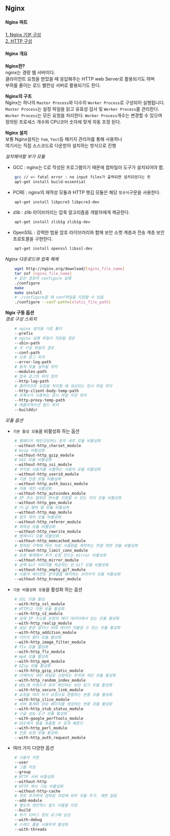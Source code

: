 ## Nginx

#### Nginx 파트

[1. Nginx 기본 구성](./Part2)  
[2. HTTP 구성](./Part3)  

#### Nginx 개요

**Nginx란?**  
nginx는 경량 웹 서버이다.  
클라이언트 요청을 받았을 때 응답해주는 HTTP web Server로 활용되기도 하며  
부하를 줄이는 로드 밸런싱 서버로 활용되기도 한다.

**Nginx의 구조**  
Nginx는 하나의 `Master Process`와 다수의 `Worker Process`로 구성되어 실행됩니다.  
`Master Process`는 설정 파일을 읽고 유효성 검사 및 `Worker Process`를 관리한다.  
`Worker Process`는 모든 요청을 처리한다. `Worker Process`개수는 변경할 수 있으며  
정의된 프로세스 개수와 CPU코어 숫자에 맞게 자동 조정 된다.

**Nginx 설치**  
보통 Nginx설치는 `Yum`, `Yast`등 패키지 관리자를 통해 사용하나  
여기서는 직접 소스코드로 다운받아 설치하는 방식으로 진행  

_설치해야할 부가 모듈_  
- GCC : nginx는 C로 작성된 프로그램이기 때문에 컴파일러 도구가 설치되어야 함.
```bash
    gcc // => fatal error : no input files가 출력되면 설치되었다는 뜻
    apt-get install build-essential
```
- PCRE : nginx의 재작성 모듈과 HTTP 햇김 모듈은 해당 `정규식`구문을 사용한다.
```bash
    apt-get install libpcre3 libpcre3-dev
```
- zlib : zlib 라이브러리는 압축 알고리즘을 개발자에게 제공한다.
```bash
    apt-get install zlib1g zlib1g-dev
```
- OpenSSL : 강력한 범용 암호 라이브러리와 함께 보안 소켓 계층과 전송 계층 보안 프로토콜을 구현한다.
```bash
    apt-get install openssl libssl-dev
```
_Nginx 다운로드와 압축 해제_  
```bash
    wget http://nginx.org/download/[nginx_file_name]
    tar zxf [nginx_file_name]
    # 같은 경로의 configure 실행
    ./configure
    make
    make install
    # ./configure할 때 conf파일을 지정할 수 있음
    ./configure --conf-path=[static_file_path]
```

**Ngix 구동 옵션**  
_경로 구성 스위치_  
```bash
    # nginx 설치될 기준 폴더
    --prefix
    # nginx 실행 파일이 저장될 경로
    --sbin-path
    # 주 구성 파일의 경로
    --conf-path
    # 오류 로그 위치
    --error-log-path
    # 동적 모듈 설치될 위치
    --modules-path
    # 접속 로그의 위치 정의
    --http-log-path
    # 클라이언트 요청을 처리할 때 생성되는 임시 파일 위치
    --http-client-body-temp-path
    # 프록시가 사용하는 임시 파일 저장 위치
    --http-proxy-temp-path
    # 애플리케이션 빌드 위치
    --builddir
```
_모듈 옵션_
- `기본 활성 모듈`을 비활성화 하는 옵션
```bash
    # 웹페이지 재인코딩하는 문자 세트 모듈 비활성화
    --without-http_charset_module
    # Gzip 비활성화
    --without-http_gzip_module
    # SSI 모듈 비활성화
    --without-http_ssi_module
    # 쿠키로 사용자를 식별하는 사용자 모듈 비활성화
    --without-http_userid_module
    # 기본 인증 모듈 비활성화
    --without-http_auth_basic_module
    # 자동 색인 비활성화
    --without-http_autoindex_module
    # IP 주소 범위로 변수를 지정할 수 있는 지리 모듈 비활성화
    --without-http_geo_module
    # 키-값 형태 맵 모듈 비활성화
    --without-http_map_module
    # 참조 제어 모듈 비활성화
    --without-http_referer_module
    # 재작성 모듈 비활성화
    --without-http_rewrite_module
    # 멤캐시디 모듈 비활성화
    --without-http_memcached_module
    # 정의된 구역에 따라 자원 사용량을 제약하는 연결 제한 모듈 비활성화
    --without-http_limit_conn_module
    # 요청 복제해서 부가 요청 만드는 mirror 비활성화
    --without-http_mirror_module
    # 공백 Gif 이미지를 제공하는 빈 Gif 모듈 비활성화
    --without-http_empty_gif_module
    # 사용자 에이전트 문자열을 해석하는 브라우저 모듈 비활성화
    --without-http_browser_module
```
- `기본 비활성화 모듈`을 활성화 하는 옵션
```bash
    # SSL 모듈 활성
    --with-http_ssl_module
    # HTTP/2 지원 모듈 활성화
    --with-http_v2_module
    # 실제 IP 주소를 요청의 헤더 데이터에서 있는 모듈 활성화
    --with-http_realip_module
    # 응답 본문 앞이나 뒤에 데이터 덧붙일 수 있는 모듈 활성화
    --with-http_addition_module
    # 이미지 필터 모듈 활성화
    --with-http_image_filter_module
    # flv 모듈 활성화
    --with-http_flv_module
    # mp4 모듈 활성화
    --with-http_mp4_module
    # GZip 모듈 활성화
    --with-http_gzip_static_module
    # 디렉터리 색인 파일로 선정하는 무작위 색인 모듈 활성화
    --with-http_random_index_module
    # URL에 키워드의 유무 확인하는 보안 링크 모듈 활성화
    --with-http_secure_link_module
    # 요청을 여러 부가 요청으로 분할하는 분할 모듈 활성화
    --with-http_slice_module
    # 서버 통계와 정보 페이지를 생성하는 현황 모듈 활성화
    --with-http_stub_status_module
    # 구글 성능 도구 모듈 활성화
    --with-google_perftools_module
    # SSI에서 펄을 호출할 수 있게 해준다
    --with-http_perl_module
    # 인증 요청 모듈 활성화.
    --with-http_auth_request_module
```
- 여러 가지 다양한 옵션
```bash
    # 사용자 지정
    --user
    # 그룹 지정
    --group
    # HTTP 서버 비활성화
    --without-http
    # HTTP 캐시 기능 비활성화
    --without-http-cache
    # 경로 추가하여 컴파일 과정에 외부 모듈 추가. 제한 없음
    --add-module
    # 별도의 엔진엑스 빌드 이름을 지정
    --build
    # 부가 디버그 정보 로그에 남김
    --with-debug
    # 스레드 풀을 사용하게 활성화
    --with-threads
```